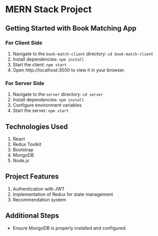 # MERN Stack Project

## Getting Started with Book Matching App

### For Client Side
1. Navigate to the `book-match-client` directory: `cd book-match-client`
2. Install dependencies: `npm install`
3. Start the client: `npm start`
4. Open http://localhost:3000 to view it in your browser.

### For Server Side
1. Navigate to the `server` directory: `cd server`
2. Install dependencies: `npm install`
3. Configure environment variables 
4. Start the server: `npm start`

## Technologies Used
1. React
2. Redux Toolkit
3. Bootstrap
4. MongoDB
5. Node.js

## Project Features
1. Authentication with JWT
2. Implementation of Redux for state management
3. Recommendation system

## Additional Steps
- Ensure MongoDB is properly installed and configured.